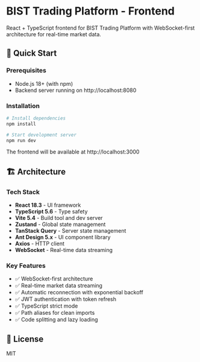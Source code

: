 # BIST Trading Platform - Frontend

React + TypeScript frontend for BIST Trading Platform with WebSocket-first architecture for real-time market data.

## 🚀 Quick Start

### Prerequisites
- Node.js 18+ (with npm)
- Backend server running on http://localhost:8080

### Installation

```bash
# Install dependencies
npm install

# Start development server
npm run dev
```

The frontend will be available at http://localhost:3000

## 🏗️ Architecture

### Tech Stack
- **React 18.3** - UI framework
- **TypeScript 5.6** - Type safety
- **Vite 5.4** - Build tool and dev server
- **Zustand** - Global state management
- **TanStack Query** - Server state management
- **Ant Design 5.x** - UI component library
- **Axios** - HTTP client
- **WebSocket** - Real-time data streaming

### Key Features
- ✅ WebSocket-first architecture
- ✅ Real-time market data streaming
- ✅ Automatic reconnection with exponential backoff
- ✅ JWT authentication with token refresh
- ✅ TypeScript strict mode
- ✅ Path aliases for clean imports
- ✅ Code splitting and lazy loading

## 📝 License

MIT
